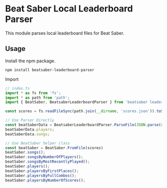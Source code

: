 # Beat Saber Local Leaderboard Parser

This module parses local leaderboard files for Beat Saber.

## Usage

Install the npm package.
```
npm install beatsaber-leaderboard-parser
```

Import
```typescript
// index.ts
import * as fs from 'fs';
import * as path from 'path';
import { BeatSaber, BeatsaberLeaderboardParser } from 'beatsaber leaderboard parser'

const scores = fs.readFileSync(path.join(__dirname, 'scores.json')).toString();

// Use Parser Directly
const beatSaberData = BeatsaberLeaderboardParser.ParseFile(JSON.parse(scores));
beatSaberData.players;
beatSaberData.songs;

// Use BeatSaber helper class
const beatSaber = BeatSaber.FromFile(scores)
beatSaber.songs();
beatSaber.songsByNumberOfPlayers();
beatSaber.songsByMostRecentlyPlayed();
beatSaber.players();
beatSaber.playersByFirstPlaces();
beatSaber.playersByFullCombos();
beatSaber.playersByNumberOfScores();
```
